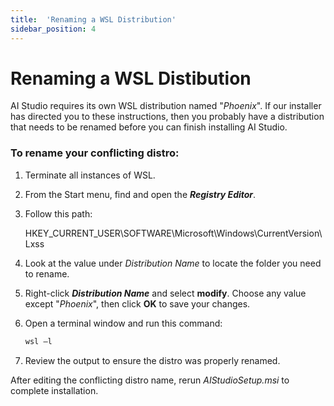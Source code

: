 ```yaml
---
title:  'Renaming a WSL Distribution'
sidebar_position: 4
---
```

# Renaming a WSL Distibution

AI Studio requires its own WSL distribution named "*Phoenix*". If our installer has directed you to these instructions, then you probably have a distribution that needs to be renamed before you can finish installing AI Studio.

### To rename your conflicting distro:

1. Terminate all instances of WSL.

2. From the Start menu, find and open the ***Registry Editor***.

3. Follow this path:

    HKEY_CURRENT_USER\SOFTWARE\Microsoft\Windows\CurrentVersion\Lxss

4. Look at the value under *Distribution Name* to locate the folder you need to rename.

5. Right-click ***Distribution Name*** and select **modify**. Choose any value except "*Phoenix*", then click **OK** to save your changes.

6. Open a terminal window and run this command:
    ```powershell
	wsl –l
    ```

7. Review the output to ensure the distro was properly renamed.

After editing the conflicting distro name, rerun *AIStudioSetup.msi* to complete installation.
